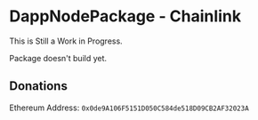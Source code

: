 # DappNodePackage - Chainlink

This is Still a Work in Progress.

Package doesn't build yet.

## Donations

Ethereum Address: `0x0de9A106F5151D050C584de518D09CB2AF32023A`